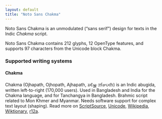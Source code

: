 ```yaml
---
layout: default
title: "Noto Sans Chakma"
---
```

Noto Sans Chakma is an unmodulated (“sans serif”) design for texts in the Indic _Chakma_ script. 

Noto Sans Chakma contains 212 glyphs, 12 OpenType features, and supports 97 characters from the Unicode block Chakma.


### Supported writing systems


#### Chakma

Chakma (Ojhapath, Ojhopath, Ajhapath, <span class='autonym'>𑄌𑄋𑄴𑄟𑄳𑄦 𑄃𑄧𑄏𑄛𑄖𑄴</span>) is an Indic abugida, written left-to-right (170,000 users). Used in Bangladesh and India for the Chakma language, and for Tanchangya in Bangladesh. Brahmic script related to Mon Khmer and Myanmar. Needs software support for complex text layout (shaping). Read more on [ScriptSource](https://scriptsource.org/scr/Cakm), [Unicode](https://www.unicode.org/versions/Unicode13.0.0/ch13.pdf#G27486), [Wikipedia](https://en.wikipedia.org/wiki/ISO_15924:Cakm), [Wiktionary](https://en.wiktionary.org/wiki/Category:Chakma_script), [r12a](https://r12a.github.io/scripts/links?iso=Cakm).

